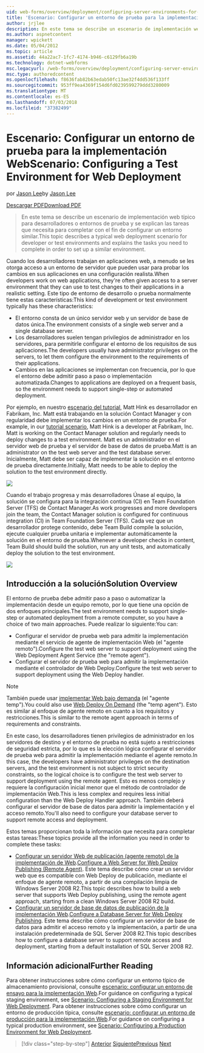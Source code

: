 ```yaml
---
uid: web-forms/overview/deployment/configuring-server-environments-for-web-deployment/scenario-configuring-a-test-environment-for-web-deployment
title: 'Escenario: Configurar un entorno de prueba para la implementación Web | Microsoft Docs'
author: jrjlee
description: En este tema se describe un escenario de implementación web típico para desarrolladores o entornos de prueba y se explican las tareas que necesita para completar con el fin de configurar un si...
ms.author: aspnetcontent
manager: wpickett
ms.date: 05/04/2012
ms.topic: article
ms.assetid: 44a22ac7-1fc7-4174-b946-c6129fb6a19b
ms.technology: dotnet-webforms
msc.legacyurl: /web-forms/overview/deployment/configuring-server-environments-for-web-deployment/scenario-configuring-a-test-environment-for-web-deployment
msc.type: authoredcontent
ms.openlocfilehash: f8636fab82b63edab50fc13ae32f4dd536f133ff
ms.sourcegitcommit: 953ff9ea4369f154d6fd0239599279ddd3280009
ms.translationtype: MT
ms.contentlocale: es-ES
ms.lasthandoff: 07/03/2018
ms.locfileid: "37382499"
---
```

<a name="scenario-configuring-a-test-environment-for-web-deployment"></a><span data-ttu-id="a1065-103">Escenario: Configurar un entorno de prueba para la implementación Web</span><span class="sxs-lookup"><span data-stu-id="a1065-103">Scenario: Configuring a Test Environment for Web Deployment</span></span>
====================
<span data-ttu-id="a1065-104">por [Jason Lee](https://github.com/jrjlee)</span><span class="sxs-lookup"><span data-stu-id="a1065-104">by [Jason Lee](https://github.com/jrjlee)</span></span>

[<span data-ttu-id="a1065-105">Descargar PDF</span><span class="sxs-lookup"><span data-stu-id="a1065-105">Download PDF</span></span>](https://msdnshared.blob.core.windows.net/media/MSDNBlogsFS/prod.evol.blogs.msdn.com/CommunityServer.Blogs.Components.WeblogFiles/00/00/00/63/56/8130.DeployingWebAppsInEnterpriseScenarios.pdf)

> <span data-ttu-id="a1065-106">En este tema se describe un escenario de implementación web típico para desarrolladores o entornos de prueba y se explican las tareas que necesita para completar con el fin de configurar un entorno similar.</span><span class="sxs-lookup"><span data-stu-id="a1065-106">This topic describes a typical web deployment scenario for developer or test environments and explains the tasks you need to complete in order to set up a similar environment.</span></span>


<span data-ttu-id="a1065-107">Cuando los desarrolladores trabajan en aplicaciones web, a menudo se les otorga acceso a un entorno de servidor que pueden usar para probar los cambios en sus aplicaciones en una configuración realista.</span><span class="sxs-lookup"><span data-stu-id="a1065-107">When developers work on web applications, they're often given access to a server environment that they can use to test changes to their applications in a realistic setting.</span></span> <span data-ttu-id="a1065-108">Este tipo de entorno de desarrollo o prueba normalmente tiene estas características:</span><span class="sxs-lookup"><span data-stu-id="a1065-108">This kind of development or test environment typically has these characteristics:</span></span>

- <span data-ttu-id="a1065-109">El entorno consta de un único servidor web y un servidor de base de datos única.</span><span class="sxs-lookup"><span data-stu-id="a1065-109">The environment consists of a single web server and a single database server.</span></span>
- <span data-ttu-id="a1065-110">Los desarrolladores suelen tengan privilegios de administrador en los servidores, para permitirle configurar el entorno de los requisitos de sus aplicaciones.</span><span class="sxs-lookup"><span data-stu-id="a1065-110">The developers usually have administrator privileges on the servers, to let them configure the environment to the requirements of their applications.</span></span>
- <span data-ttu-id="a1065-111">Cambios en las aplicaciones se implementan con frecuencia, por lo que el entorno debe admitir paso a paso o implementación automatizada.</span><span class="sxs-lookup"><span data-stu-id="a1065-111">Changes to applications are deployed on a frequent basis, so the environment needs to support single-step or automated deployment.</span></span>

<span data-ttu-id="a1065-112">Por ejemplo, en nuestro [escenario del tutorial](../deploying-web-applications-in-enterprise-scenarios/enterprise-web-deployment-scenario-overview.md), Matt Hink es desarrollador en Fabrikam, Inc. Matt está trabajando en la solución Contact Manager y con regularidad debe implementar los cambios en un entorno de prueba.</span><span class="sxs-lookup"><span data-stu-id="a1065-112">For example, in our [tutorial scenario](../deploying-web-applications-in-enterprise-scenarios/enterprise-web-deployment-scenario-overview.md), Matt Hink is a developer at Fabrikam, Inc. Matt is working on the Contact Manager solution and regularly needs to deploy changes to a test environment.</span></span> <span data-ttu-id="a1065-113">Matt es un administrador en el servidor web de prueba y el servidor de base de datos de prueba.</span><span class="sxs-lookup"><span data-stu-id="a1065-113">Matt is an administrator on the test web server and the test database server.</span></span> <span data-ttu-id="a1065-114">Inicialmente, Matt debe ser capaz de implementar la solución en el entorno de prueba directamente.</span><span class="sxs-lookup"><span data-stu-id="a1065-114">Initially, Matt needs to be able to deploy the solution to the test environment directly.</span></span>

![](scenario-configuring-a-test-environment-for-web-deployment/_static/image1.png)

<span data-ttu-id="a1065-115">Cuando el trabajo progresa y más desarrolladores Únase al equipo, la solución se configura para la integración continua (CI) en Team Foundation Server (TFS) de Contact Manager.</span><span class="sxs-lookup"><span data-stu-id="a1065-115">As work progresses and more developers join the team, the Contact Manager solution is configured for continuous integration (CI) in Team Foundation Server (TFS).</span></span> <span data-ttu-id="a1065-116">Cada vez que un desarrollador protege contenido, debe Team Build compile la solución, ejecute cualquier prueba unitaria e implementar automáticamente la solución en el entorno de prueba.</span><span class="sxs-lookup"><span data-stu-id="a1065-116">Whenever a developer checks in content, Team Build should build the solution, run any unit tests, and automatically deploy the solution to the test environment.</span></span>

![](scenario-configuring-a-test-environment-for-web-deployment/_static/image2.png)

## <a name="solution-overview"></a><span data-ttu-id="a1065-117">Introducción a la solución</span><span class="sxs-lookup"><span data-stu-id="a1065-117">Solution Overview</span></span>

<span data-ttu-id="a1065-118">El entorno de prueba debe admitir paso a paso o automatizar la implementación desde un equipo remoto, por lo que tiene una opción de dos enfoques principales.</span><span class="sxs-lookup"><span data-stu-id="a1065-118">The test environment needs to support single-step or automated deployment from a remote computer, so you have a choice of two main approaches.</span></span> <span data-ttu-id="a1065-119">Puede realizar lo siguiente:</span><span class="sxs-lookup"><span data-stu-id="a1065-119">You can:</span></span>

- <span data-ttu-id="a1065-120">Configurar el servidor de prueba web para admitir la implementación mediante el servicio de agente de implementación Web (el "agente remoto").</span><span class="sxs-lookup"><span data-stu-id="a1065-120">Configure the test web server to support deployment using the Web Deployment Agent Service (the "remote agent").</span></span>
- <span data-ttu-id="a1065-121">Configurar el servidor de prueba web para admitir la implementación mediante el controlador de Web Deploy.</span><span class="sxs-lookup"><span data-stu-id="a1065-121">Configure the test web server to support deployment using the Web Deploy handler.</span></span>

> [!NOTE]
> <span data-ttu-id="a1065-122">También puede usar [implementar Web bajo demanda](https://technet.microsoft.com/library/ee517345(WS.10).aspx) (el "agente temp").</span><span class="sxs-lookup"><span data-stu-id="a1065-122">You could also use [Web Deploy On Demand](https://technet.microsoft.com/library/ee517345(WS.10).aspx) (the "temp agent").</span></span> <span data-ttu-id="a1065-123">Esto es similar al enfoque de agente remoto en cuanto a los requisitos y restricciones.</span><span class="sxs-lookup"><span data-stu-id="a1065-123">This is similar to the remote agent approach in terms of requirements and constraints.</span></span>


<span data-ttu-id="a1065-124">En este caso, los desarrolladores tienen privilegios de administrador en los servidores de destino y el entorno de prueba no está sujeto a restricciones de seguridad estricta, por lo que es la elección lógica configurar el servidor de prueba web para admitir la implementación mediante el agente remoto.</span><span class="sxs-lookup"><span data-stu-id="a1065-124">In this case, the developers have administrator privileges on the destination servers, and the test environment is not subject to strict security constraints, so the logical choice is to configure the test web server to support deployment using the remote agent.</span></span> <span data-ttu-id="a1065-125">Esto es menos complejo y requiere la configuración inicial menor que el método de controlador de implementación Web.</span><span class="sxs-lookup"><span data-stu-id="a1065-125">This is less complex and requires less initial configuration than the Web Deploy Handler approach.</span></span> <span data-ttu-id="a1065-126">También deberá configurar el servidor de base de datos para admitir la implementación y el acceso remoto.</span><span class="sxs-lookup"><span data-stu-id="a1065-126">You'll also need to configure your database server to support remote access and deployment.</span></span>

<span data-ttu-id="a1065-127">Estos temas proporcionan toda la información que necesita para completar estas tareas:</span><span class="sxs-lookup"><span data-stu-id="a1065-127">These topics provide all the information you need in order to complete these tasks:</span></span>

- <span data-ttu-id="a1065-128">[Configurar un servidor Web de publicación (agente remoto) de la implementación de Web](configuring-a-web-server-for-web-deploy-publishing-remote-agent.md).</span><span class="sxs-lookup"><span data-stu-id="a1065-128">[Configure a Web Server for Web Deploy Publishing (Remote Agent)](configuring-a-web-server-for-web-deploy-publishing-remote-agent.md).</span></span> <span data-ttu-id="a1065-129">Este tema describe cómo crear un servidor web que es compatible con Web Deploy de publicación, mediante el enfoque de agente remoto, a partir de una compilación limpia de Windows Server 2008 R2.</span><span class="sxs-lookup"><span data-stu-id="a1065-129">This topic describes how to build a web server that supports Web Deploy publishing, using the remote agent approach, starting from a clean Windows Server 2008 R2 build.</span></span>
- <span data-ttu-id="a1065-130">[Configurar un servidor de base de datos de publicación de la implementación Web](configuring-a-database-server-for-web-deploy-publishing.md).</span><span class="sxs-lookup"><span data-stu-id="a1065-130">[Configure a Database Server for Web Deploy Publishing](configuring-a-database-server-for-web-deploy-publishing.md).</span></span> <span data-ttu-id="a1065-131">Este tema describe cómo configurar un servidor de base de datos para admitir el acceso remoto y la implementación, a partir de una instalación predeterminada de SQL Server 2008 R2.</span><span class="sxs-lookup"><span data-stu-id="a1065-131">This topic describes how to configure a database server to support remote access and deployment, starting from a default installation of SQL Server 2008 R2.</span></span>

## <a name="further-reading"></a><span data-ttu-id="a1065-132">Información adicional</span><span class="sxs-lookup"><span data-stu-id="a1065-132">Further Reading</span></span>

<span data-ttu-id="a1065-133">Para obtener instrucciones sobre cómo configurar un entorno típico de almacenamiento provisional, consulte [escenario: configurar un entorno de ensayo para la implementación Web](scenario-configuring-a-staging-environment-for-web-deployment.md).</span><span class="sxs-lookup"><span data-stu-id="a1065-133">For guidance on configuring a typical staging environment, see [Scenario: Configuring a Staging Environment for Web Deployment](scenario-configuring-a-staging-environment-for-web-deployment.md).</span></span> <span data-ttu-id="a1065-134">Para obtener instrucciones sobre cómo configurar un entorno de producción típica, consulte [escenario: configurar un entorno de producción para la implementación Web](scenario-configuring-a-production-environment-for-web-deployment.md).</span><span class="sxs-lookup"><span data-stu-id="a1065-134">For guidance on configuring a typical production environment, see [Scenario: Configuring a Production Environment for Web Deployment](scenario-configuring-a-production-environment-for-web-deployment.md).</span></span>

> [!div class="step-by-step"]
> <span data-ttu-id="a1065-135">[Anterior](choosing-the-right-approach-to-web-deployment.md)
> [Siguiente](scenario-configuring-a-staging-environment-for-web-deployment.md)</span><span class="sxs-lookup"><span data-stu-id="a1065-135">[Previous](choosing-the-right-approach-to-web-deployment.md)
[Next](scenario-configuring-a-staging-environment-for-web-deployment.md)</span></span>
